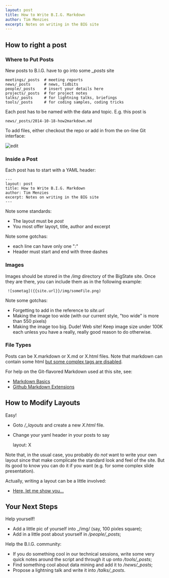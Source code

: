 ```yaml
---
layout: post
title: How to Write B.I.G. Markdown
author: Tim Menzies
excerpt: Notes on writing in the BIG site
---
```


## How to right a post

### Where to Put Posts

New posts to B.I.G. have to go into some _\_posts_ site

    meetings/_posts  # meeting reports
    news/_posts      # news, tidbits
    people/_posts    # insert your details here
    projects/_posts  # for project notes
    talks/_posts     # for lightning talks, briefings
    tools/_posts     # for coding samples, coding tricks

Each post has to be named with the data and topic. E.g. this post is

    news/_posts/2014-10-18-how2markdown.md

To add files, either checkout the repo or add in from the on-line Git interface:

![edit]({{site.url}}/img/newNews.png)

### Inside a Post

Each post has to start with a YAML header:

    ---
    layout: post
    title: How to Write B.I.G. Markdown
    author: Tim Menzies
    excerpt: Notes on writing in the BIG site
    ---


Note some standards:

+ The layout must be _post_ 
+ You most offer layoyt, title, author and excerpt

Note some gotchas: 

+ each line can have only one "_:_"
+ Header must start and end with three dashes

### Images

Images should be stored in the _/img_ directory of the BigState site. Once they are there,
you can include them as in the following example:


     ![sometag]({{site.url}}/img/someFile.png)

Note some gotchas:

+ Forgetting to add in the reference to _site.url_
+ Making the image too wide (with our current style, "too wide" is more than 550 pixels)
+ Making the image too big. Dude! Web site! Keep image size under 100K each unless you have 
  a really, really good reason to do otherwise.

### File Types

Posts can be X.markdown or X.md or X.html files. Note that markdown can contain some html
[but some complex tags are disabled](https://github.com/github/markup/tree/master#html-sanitization).

For help on the Git-flavored Markdown used at this site, see:

+ [Markdown Basics](https://help.github.com/articles/markdown-basics/)
+ [Github Markdown Extensions](https://help.github.com/articles/github-flavored-markdown/)

## How to Modify Layouts

Easy!

+ Goto _/\_layouts_ and create a new _X.html_ file.
+ Change your yaml header in your posts to say

    layout: X

Note that, in the usual case, you probably do _not_ want  to write your own layout since that
make complicate the standard look and feel of the site.  But its good to know you can do it if
you want (e.g. for some complex slide presentation).

Actually, writing a layout can be a little involved:

+ [Here, let me show you...](https://github.com/bigstate/bigstate.github.io)

## Your Next Steps

Help yourself!

+ Add a little pic of yourself into _/img/ (say, 100 pixles square);
+ Add in a little post about yourself in _/people/\_posts_;

Help the B.I.G. community:

+ If you do something cool in our technical sessions, write some very quick notes
  around the script and through it up onto _/tools/\_posts_;
+ Find something cool about data mining and add it to  _/news/\_posts_;
+ Propose a lightning talk and write it into _/talks/\_posts_.
